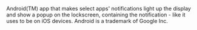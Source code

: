 Android(TM) app that makes select apps' notifications light up the display and show a popup on the lockscreen, containing the notification - like it uses to be on iOS devices.
Android is a trademark of Google Inc.